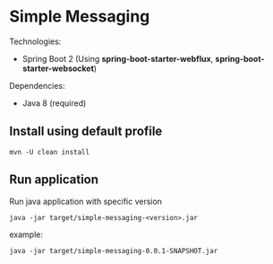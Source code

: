 # Simple Messaging

Technologies:
 * Spring Boot 2 (Using <b>spring-boot-starter-webflux</b>, <b>spring-boot-starter-websocket</b>)

Dependencies:
 * Java 8 (required)
 
## Install using default profile
```
mvn -U clean install
```

## Run application
Run java application with specific version
```
java -jar target/simple-messaging-<version>.jar
```
example: 
```
java -jar target/simple-messaging-0.0.1-SNAPSHOT.jar
```